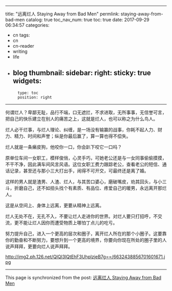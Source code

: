 
---
title: "远离烂人 Staying Away from Bad Men"
permlink: staying-away-from-bad-men
catalog: true
toc_nav_num: true
toc: true
date: 2017-09-29 06:34:57
categories:
- cn
tags:
- cn
- cn-reader
- writing
- life
- blog
thumbnail: 
sidebar:
    right:
        sticky: true
widgets:
    -
        type: toc
        position: right
---


何谓烂人？卑鄙无耻，品行不端，口无遮拦，不求进取，无所事事，无信誉可言，把自己的快乐建立在别人的痛苦之上，这就是烂人，也可以称之为什么鸟人。

烂人必干烂事，与烂人理论、纠缠，是一场没有输赢的战事，你耗不起人力、财力、精力、时间和声誉；纵是你最后赢了，算一算也得不偿失。

烂人就是一条癞皮狗，他咬你一口，你会趴下咬它一口吗？

原单位车间一女职工，模样俊俏，心灵手巧，可她老公还是与一女同事偷偷摸摸，不干不净，因此满车间风言风语。这位女职工费力跟踪老公，查看老公的短信、通话记录，甚至还与那小三大打出手，闹得不可开交，可最终还是离了婚。

这样的男人就是渣男、人渣、烂人，与其苦口婆心，磨破嘴皮，劝其回头，与小三斗，折磨自己，还不如扭头找个有素质、有品位、疼爱自己的暖男，永远离开那烂人。

这是从空间上、身体上远离，更要从精神上远离。

烂人无处不在，无孔不入，不要让烂人走进你的世界。对烂人要只打招呼，不交流，更不能让烂人因你而遭受物质上哪怕丁点儿的吃亏。

努力提升自己，进入一个更高的层次和圈子，离开烂人所在的那个小圈子。这要靠你的勤奋和不断努力，要想升到一个更高的境界，你要向你现在所处的圈子里的人说声拜拜，更要向烂人说声拜拜。

http://img2.ph.126.net/QIQI3lQtEhF3UhplzjeB7g==/6632438856701601671.jpg

- - -

This page is synchronized from the post: [远离烂人 Staying Away from Bad Men](https://steemit.com/@bring/staying-away-from-bad-men)
